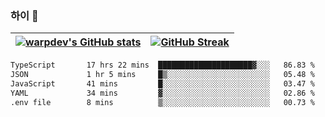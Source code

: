 
### 하이 👋
[![warpdev's GitHub stats](https://github-readme-stats.vercel.app/api?username=warpdev&show_icons=true&theme=vue-dark)](#) |[![GitHub Streak](https://github-readme-streak-stats.herokuapp.com/?user=warpdev&theme=dark)](#)
--- | --- |
<!--START_SECTION:waka-->

```txt
TypeScript       17 hrs 22 mins  █████████████████████▓░░░   86.83 %
JSON             1 hr 5 mins     █▒░░░░░░░░░░░░░░░░░░░░░░░   05.48 %
JavaScript       41 mins         █░░░░░░░░░░░░░░░░░░░░░░░░   03.47 %
YAML             34 mins         ▓░░░░░░░░░░░░░░░░░░░░░░░░   02.86 %
.env file        8 mins          ▒░░░░░░░░░░░░░░░░░░░░░░░░   00.73 %
```

<!--END_SECTION:waka-->

<!--
**warpdev/warpdev** is a ✨ _special_ ✨ repository because its `README.md` (this file) appears on your GitHub profile.

Here are some ideas to get you started:

- 🔭 I’m currently working on ...
- 🌱 I’m currently learning ...
- 👯 I’m looking to collaborate on ...
- 🤔 I’m looking for help with ...
- 💬 Ask me about ...
- 📫 How to reach me: ...
- 😄 Pronouns: ...
- ⚡ Fun fact: ...
-->
